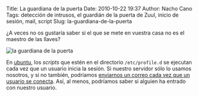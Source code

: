 Title: La guardiana de la puerta
Date: 2010-10-22 19:37
Author: Nacho Cano
Tags: detección de intrusos, el guardián de la puerta de Zuul, inicio de sesión, mail, script
Slug: la-guardiana-de-la-puerta

¿A veces no os gustaría saber si el que se mete en vuestra casa no es el
maestro de las llaves?

![la guardiana de la puerta]({static}/images/guardiana-300x260.jpg)

En [ubuntu][], los _scripts_ que estén en el directorio `/etc/profile.d`
se ejecutan cada vez que un usuario inicia la sesión. Si nuestro
servidor sólo lo usamos nosotros, y si no también, podríamos [enviarnos
un correo cada vez que un usuario se conecta][]. Así, al menos,
podríamos saber si alguien ha entrado con nuestro usuario.

  [ubuntu]: http://serverfault.com/questions/77983/run-shell-script-each-time-any-user-logs-on
    "ubuntu"
  [enviarnos un correo cada vez que un usuario se conecta]: http://terminus.ignaciocano.com/wp-uploads/linked/user-has-logged-in.sh
    "enviarnos un correo cada vez que un usuario se conecta"
